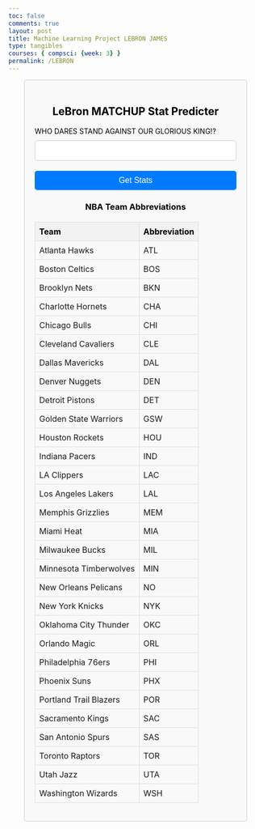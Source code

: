 ```yaml
---
toc: false
comments: true
layout: post
title: Machine Learning Project LEBRON JAMES
type: tangibles
courses: { compsci: {week: 3} }
permalink: /LEBRON
---
```


<html lang="en">
<head>
    <meta charset="UTF-8">
    <meta name="viewport" content="width=device-width, initial-scale=1.0">
    <title>LeBron MATCHUP Stat Predicter</title>
    <style>
        .container {
            max-width: 400px;
            margin: 0 auto;
            padding: 20px;
            border: 1px solid #ccc;
            border-radius: 5px;
            background-color: #f9f9f9;
            color: black; /* Make text black */
        }
        h2, h3 {
            text-align: center;
            color: black; /* Make text black */
        }
        form {
            display: flex;
            flex-direction: column;
        }
        label {
            margin-bottom: 10px;
        }
        input[type="text"] {
            padding: 10px;
            margin-bottom: 20px;
            border: 1px solid #ccc;
            border-radius: 5px;
            font-size: 16px;
        }
        button {
            padding: 10px 20px;
            background-color: #007bff;
            color: #fff;
            border: none;
            border-radius: 5px;
            cursor: pointer;
            font-size: 16px;
        }
        button:hover {
            background-color: #0056b3;
        }
        table {
            width: 100%;
            border-collapse: collapse;
            margin-top: 20px;
        }
        th, td {
            border: 1px solid #ddd;
            padding: 8px;
            text-align: left;
        }
        th {
            background-color: #f2f2f2;
            color: black; /* Make text black */
        }
    </style>
</head>
<body>
    <div class="container">
        <h2>LeBron MATCHUP Stat Predicter</h2>
        <form action="process_form.py" method="post">
            <label for="opponent">WHO DARES STAND AGAINST OUR GLORIOUS KING!?</label>
            <input type="text" id="opponent" name="opponent" required>
            <button type="submit">Get Stats</button>
        </form>
        <h3>NBA Team Abbreviations</h3>
        <table>
            <tr>
                <th>Team</th>
                <th>Abbreviation</th>
            </tr>
            <tr>
                <td>Atlanta Hawks</td>
                <td>ATL</td>
            </tr>
            <tr>
                <td>Boston Celtics</td>
                <td>BOS</td>
            </tr>
            <tr>
                <td>Brooklyn Nets</td>
                <td>BKN</td>
            </tr>
            <tr>
                <td>Charlotte Hornets</td>
                <td>CHA</td>
            </tr>
            <tr>
                <td>Chicago Bulls</td>
                <td>CHI</td>
            </tr>
            <tr>
                <td>Cleveland Cavaliers</td>
                <td>CLE</td>
            </tr>
            <tr>
                <td>Dallas Mavericks</td>
                <td>DAL</td>
            </tr>
            <tr>
                <td>Denver Nuggets</td>
                <td>DEN</td>
            </tr>
            <tr>
                <td>Detroit Pistons</td>
                <td>DET</td>
            </tr>
            <tr>
                <td>Golden State Warriors</td>
                <td>GSW</td>
            </tr>
            <tr>
                <td>Houston Rockets</td>
                <td>HOU</td>
            </tr>
            <tr>
                <td>Indiana Pacers</td>
                <td>IND</td>
            </tr>
            <tr>
                <td>LA Clippers</td>
                <td>LAC</td>
            </tr>
            <tr>
                <td>Los Angeles Lakers</td>
                <td>LAL</td>
            </tr>
            <tr>
                <td>Memphis Grizzlies</td>
                <td>MEM</td>
            </tr>
            <tr>
                <td>Miami Heat</td>
                <td>MIA</td>
            </tr>
            <tr>
                <td>Milwaukee Bucks</td>
                <td>MIL</td>
            </tr>
            <tr>
                <td>Minnesota Timberwolves</td>
                <td>MIN</td>
            </tr>
            <tr>
                <td>New Orleans Pelicans</td>
                <td>NO</td>
            </tr>
            <tr>
                <td>New York Knicks</td>
                <td>NYK</td>
            </tr>
            <tr>
                <td>Oklahoma City Thunder</td>
                <td>OKC</td>
            </tr>
            <tr>
                <td>Orlando Magic</td>
                <td>ORL</td>
            </tr>
            <tr>
                <td>Philadelphia 76ers</td>
                <td>PHI</td>
            </tr>
            <tr>
                <td>Phoenix Suns</td>
                <td>PHX</td>
            </tr>
            <tr>
                <td>Portland Trail Blazers</td>
                <td>POR</td>
            </tr>
            <tr>
                <td>Sacramento Kings</td>
                <td>SAC</td>
            </tr>
            <tr>
                <td>San Antonio Spurs</td>
                <td>SAS</td>
            </tr>
            <tr>
                <td>Toronto Raptors</td>
                <td>TOR</td>
            </tr>
            <tr>
                <td>Utah Jazz</td>
                <td>UTA</td>
            </tr>
            <tr>
                <td>Washington Wizards</td>
                <td>WSH</td>
            </tr>
        </table>
    </div>
</body>
</html>
